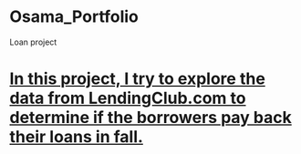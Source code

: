 # Osama_Portfolio
Loan project
# [In this project, I try to explore the data from LendingClub.com to determine if the borrowers pay back their loans in fall.](https://github.com/flaatah/loan.Project)
